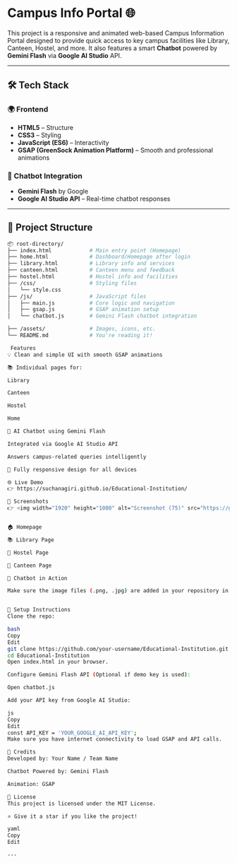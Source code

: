 # Campus Info Portal 🌐

This project is a responsive and animated web-based Campus Information Portal designed to provide quick access to key campus facilities like Library, Canteen, Hostel, and more. It also features a smart **Chatbot** powered by **Gemini Flash** via **Google AI Studio** API.

---

## 🛠 Tech Stack

### 🌍 Frontend
- **HTML5** – Structure
- **CSS3** – Styling
- **JavaScript (ES6)** – Interactivity
- **GSAP (GreenSock Animation Platform)** – Smooth and professional animations

### 🤖 Chatbot Integration
- **Gemini Flash** by Google
- **Google AI Studio API** – Real-time chatbot responses

---

## 📁 Project Structure

```bash
📦 root-directory/
├── index.html            # Main entry point (Homepage)
├── home.html             # Dashboard/Homepage after login
├── library.html          # Library info and services
├── canteen.html          # Canteen menu and feedback
├── hostel.html           # Hostel info and facilities
├── /css/                 # Styling files
│   └── style.css
├── /js/                  # JavaScript files
│   ├── main.js           # Core logic and navigation
│   ├── gsap.js           # GSAP animation setup
│   └── chatbot.js        # Gemini Flash chatbot integration

├── /assets/              # Images, icons, etc.
└── README.md             # You're reading it!

 Features
💡 Clean and simple UI with smooth GSAP animations

📚 Individual pages for:

Library

Canteen

Hostel

Home

🤖 AI Chatbot using Gemini Flash

Integrated via Google AI Studio API

Answers campus-related queries intelligently

📱 Fully responsive design for all devices

🌐 Live Demo
👉 https://suchanagiri.github.io/Educational-Institution/

📸 Screenshots
👉 <img width="1920" height="1080" alt="Screenshot (75)" src="https://github.com/user-attachments/assets/3dd716af-abd4-4af1-9247-a8b8081975b4" />


🏠 Homepage

📚 Library Page

🏨 Hostel Page

🍴 Canteen Page

🤖 Chatbot in Action

Make sure the image files (.png, .jpg) are added in your repository in the assets/ folder or update the path accordingly.


🚀 Setup Instructions
Clone the repo:

bash
Copy
Edit
git clone https://github.com/your-username/Educational-Institution.git
cd Educational-Institution
Open index.html in your browser.

Configure Gemini Flash API (Optional if demo key is used):

Open chatbot.js

Add your API key from Google AI Studio:

js
Copy
Edit
const API_KEY = 'YOUR_GOOGLE_AI_API_KEY';
Make sure you have internet connectivity to load GSAP and API calls.

🧠 Credits
Developed by: Your Name / Team Name

Chatbot Powered by: Gemini Flash

Animation: GSAP

📃 License
This project is licensed under the MIT License.

⭐ Give it a star if you like the project!

yaml
Copy
Edit

---

